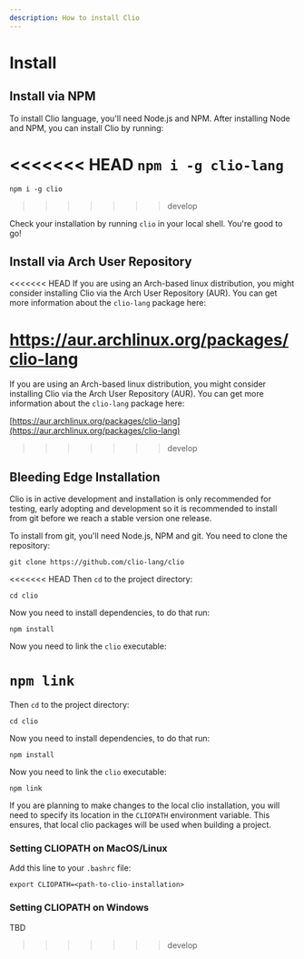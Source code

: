 ```yaml
---
description: How to install Clio
---
```


# Install

## Install via NPM

To install Clio language, you'll need Node.js and NPM. After installing Node and NPM, you can install Clio by running:

<<<<<<< HEAD
`npm i -g clio-lang`
=======
`npm i -g clio`
>>>>>>> develop

Check your installation by running `clio` in your local shell. You're good to go!

## Install via Arch User Repository

<<<<<<< HEAD
If you are using an Arch-based linux distribution, you might consider installing Clio via the Arch User Repository (AUR).
You can get more information about the `clio-lang` package here:

https://aur.archlinux.org/packages/clio-lang
=======
If you are using an Arch-based linux distribution, you might consider installing Clio via the Arch User Repository \(AUR\). You can get more information about the `clio-lang` package here:

[https://aur.archlinux.org/packages/clio-lang](https://aur.archlinux.org/packages/clio-lang)
>>>>>>> develop

## Bleeding Edge Installation

Clio is in active development and installation is only recommended for testing, early adopting and development so it is recommended to install from git before we reach a stable version one release.

To install from git, you'll need Node.js, NPM and git. You need to clone the repository:

`git clone https://github.com/clio-lang/clio`

<<<<<<< HEAD
 Then `cd` to the project directory:

`cd clio`

 Now you need to install dependencies, to do that run:

`npm install`

 Now you need to link the `clio` executable:

`npm link`
=======
Then `cd` to the project directory:

`cd clio`

Now you need to install dependencies, to do that run:

`npm install`

Now you need to link the `clio` executable:

`npm link`

If you are planning to make changes to the local clio installation, you will need to specify its location in the `CLIOPATH` environment variable. This ensures, that local clio packages will be used when building a project.

### Setting CLIOPATH on MacOS/Linux

Add this line to your `.bashrc` file:

```text
export CLIOPATH=<path-to-clio-installation>
```

### Setting CLIOPATH on Windows

TBD

>>>>>>> develop
